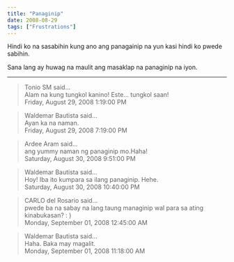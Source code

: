 ```yaml
---
title: "Panaginip"
date: 2008-08-29
tags: ["Frustrations"]
---
```


Hindi ko na sasabihin kung ano ang panagainip na yun kasi hindi ko pwede sabihin.

Sana lang ay huwag na maulit ang masaklap na panaginip na iyon.

---

> Tonio SM said...  
> Alam na kung tungkol kanino! Este... tungkol saan!  
> Friday, August 29, 2008 1:19:00 PM 

> Waldemar Bautista said...  
> Ayan ka na naman.  
> Friday, August 29, 2008 7:19:00 PM 

> Ardee Aram said...  
> ang yummy naman ng panaginip mo.Haha!  
> Saturday, August 30, 2008 9:51:00 PM 

> Waldemar Bautista said...  
> Hoy! Iba ito kumpara sa ilang panaginip. Hehe.  
> Saturday, August 30, 2008 10:40:00 PM 

> CARLO del Rosario said...  
> pwede ba na sabay na lang taung managinip wal para sa ating kinabukasan? : )  
> Monday, September 01, 2008 12:45:00 AM 

> Waldemar Bautista said...  
> Haha. Baka may magalit.  
> Monday, September 01, 2008 11:18:00 AM 